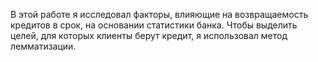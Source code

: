 В этой работе я исследовал факторы, влияющие на возвращаемость кредитов в срок, на основании статистики банка. Чтобы выделить целей, для которых клиенты берут кредит, я использовал метод лемматизации. 
